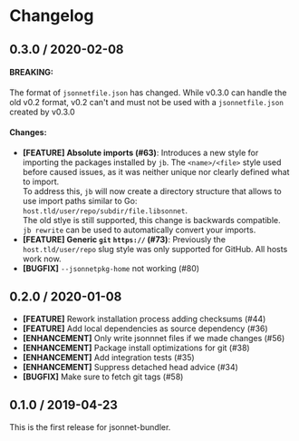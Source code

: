 # Changelog

## 0.3.0 / 2020-02-08

#### BREAKING:

The format of `jsonnetfile.json` has changed. While v0.3.0 can
handle the old v0.2 format, v0.2 can't and must not be used with a
`jsonnetfile.json` created by v0.3.0

#### Changes:

- **[FEATURE] Absolute imports (#63)**: Introduces a new style for importing the
  packages installed by `jb`. The `<name>/<file>` style used before caused
  issues, as it was neither unique nor clearly defined what to import.  
  To address this, `jb` will now create a directory structure that allows to use
  import paths similar to Go: `host.tld/user/repo/subdir/file.libsonnet`.  
  The old stlye is still supported, this change is backwards compatible.  
  `jb rewrite` can be used to automatically convert your imports.
- **[FEATURE] Generic `git` `https://` (#73)**: Previously the `host.tld/user/repo` slug
  style was only supported for GitHub. All hosts work now.
- **[BUGFIX]** `--jsonnetpkg-home` not working (#80)

## 0.2.0 / 2020-01-08

- **[FEATURE]** Rework installation process adding checksums (#44)
- **[FEATURE]** Add local dependencies as source dependency (#36)
- **[ENHANCEMENT]** Only write jsonnnet files if we made changes (#56)
- **[ENHANCEMENT]** Package install optimizations for git (#38)
- **[ENHANCEMENT]** Add integration tests (#35)
- **[ENHANCEMENT]** Suppress detached head advice (#34)
- **[BUGFIX]** Make sure to fetch git tags (#58)

## 0.1.0 / 2019-04-23

This is the first release for jsonnet-bundler.
